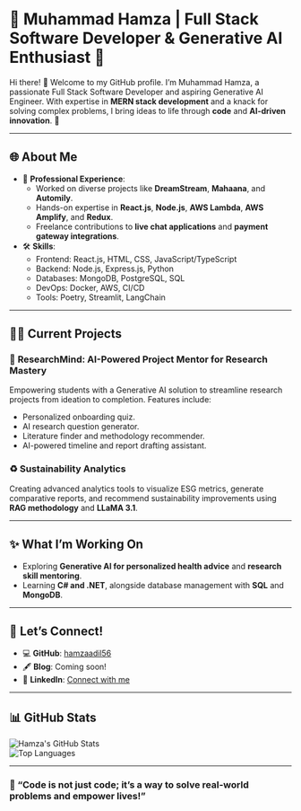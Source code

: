# 🌟 Muhammad Hamza | Full Stack Software Developer & Generative AI Enthusiast 🌟

Hi there! 👋 Welcome to my GitHub profile. I’m Muhammad Hamza, a passionate Full Stack Software Developer and aspiring Generative AI Engineer. With expertise in **MERN stack development** and a knack for solving complex problems, I bring ideas to life through **code** and **AI-driven innovation**. 🚀

---

## 🌐 About Me

- 💼 **Professional Experience**:  
  - Worked on diverse projects like **DreamStream**, **Mahaana**, and **Automily**.  
  - Hands-on expertise in **React.js**, **Node.js**, **AWS Lambda**, **AWS Amplify**, and **Redux**.  
  - Freelance contributions to **live chat applications** and **payment gateway integrations**.  
- 🛠 **Skills**:  
  - Frontend: React.js, HTML, CSS, JavaScript/TypeScript  
  - Backend: Node.js, Express.js, Python  
  - Databases: MongoDB, PostgreSQL, SQL  
  - DevOps: Docker, AWS, CI/CD  
  - Tools: Poetry, Streamlit, LangChain  

---

## 🧑‍💻 Current Projects

### 🔬 **ResearchMind: AI-Powered Project Mentor for Research Mastery**  
Empowering students with a Generative AI solution to streamline research projects from ideation to completion. Features include:  
- Personalized onboarding quiz.  
- AI research question generator.  
- Literature finder and methodology recommender.  
- AI-powered timeline and report drafting assistant.

### ♻️ **Sustainability Analytics**  
Creating advanced analytics tools to visualize ESG metrics, generate comparative reports, and recommend sustainability improvements using **RAG methodology** and **LLaMA 3.1**.

---

## ✨ What I’m Working On
- Exploring **Generative AI for personalized health advice** and **research skill mentoring**.
- Learning **C# and .NET**, alongside database management with **SQL** and **MongoDB**.

---

## 🌱 Let’s Connect!
- 💻 **GitHub**: [hamzaadil56](https://github.com/hamzaadil56)  
- 🖋️ **Blog**: Coming soon!  
- 💼 **LinkedIn**: [Connect with me](https://www.linkedin.com/in/muhammad-hamza56)  

---

## 📊 GitHub Stats

![Hamza's GitHub Stats](https://github-readme-stats.vercel.app/api?username=hamzaadil56&show_icons=true&theme=radical)  
![Top Languages](https://github-readme-stats.vercel.app/api/top-langs/?username=hamzaadil56&layout=compact&theme=radical)

---

### 🚀 “Code is not just code; it’s a way to solve real-world problems and empower lives!”  
